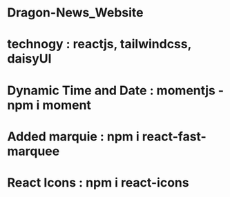 #  Dragon-News_Website


# technogy : reactjs, tailwindcss, daisyUI


# Dynamic Time and Date : momentjs - npm i moment
# Added marquie : npm i react-fast-marquee
# React Icons : npm i react-icons